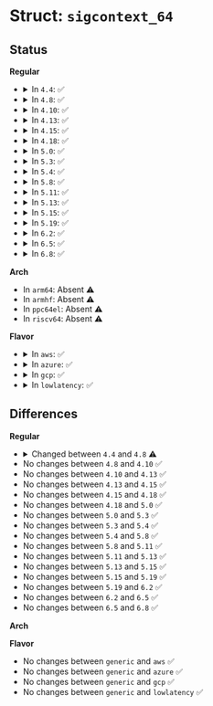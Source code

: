 # Struct: <code>sigcontext_64</code>

## Status
<b>Regular</b>
<ul>
<li>
<details>
<summary>In <code>4.4</code>: ✅</summary>

```c
struct sigcontext_64 {
    __u64 r8;
    __u64 r9;
    __u64 r10;
    __u64 r11;
    __u64 r12;
    __u64 r13;
    __u64 r14;
    __u64 r15;
    __u64 di;
    __u64 si;
    __u64 bp;
    __u64 bx;
    __u64 dx;
    __u64 ax;
    __u64 cx;
    __u64 sp;
    __u64 ip;
    __u64 flags;
    __u16 cs;
    __u16 gs;
    __u16 fs;
    __u16 __pad0;
    __u64 err;
    __u64 trapno;
    __u64 oldmask;
    __u64 cr2;
    __u64 fpstate;
    __u64 reserved1[8];
};
```
</details>
</li>
<li>
<details>
<summary>In <code>4.8</code>: ✅</summary>

```c
struct sigcontext_64 {
    __u64 r8;
    __u64 r9;
    __u64 r10;
    __u64 r11;
    __u64 r12;
    __u64 r13;
    __u64 r14;
    __u64 r15;
    __u64 di;
    __u64 si;
    __u64 bp;
    __u64 bx;
    __u64 dx;
    __u64 ax;
    __u64 cx;
    __u64 sp;
    __u64 ip;
    __u64 flags;
    __u16 cs;
    __u16 gs;
    __u16 fs;
    __u16 ss;
    __u64 err;
    __u64 trapno;
    __u64 oldmask;
    __u64 cr2;
    __u64 fpstate;
    __u64 reserved1[8];
};
```
</details>
</li>
<li>
<details>
<summary>In <code>4.10</code>: ✅</summary>

```c
struct sigcontext_64 {
    __u64 r8;
    __u64 r9;
    __u64 r10;
    __u64 r11;
    __u64 r12;
    __u64 r13;
    __u64 r14;
    __u64 r15;
    __u64 di;
    __u64 si;
    __u64 bp;
    __u64 bx;
    __u64 dx;
    __u64 ax;
    __u64 cx;
    __u64 sp;
    __u64 ip;
    __u64 flags;
    __u16 cs;
    __u16 gs;
    __u16 fs;
    __u16 ss;
    __u64 err;
    __u64 trapno;
    __u64 oldmask;
    __u64 cr2;
    __u64 fpstate;
    __u64 reserved1[8];
};
```
</details>
</li>
<li>
<details>
<summary>In <code>4.13</code>: ✅</summary>

```c
struct sigcontext_64 {
    __u64 r8;
    __u64 r9;
    __u64 r10;
    __u64 r11;
    __u64 r12;
    __u64 r13;
    __u64 r14;
    __u64 r15;
    __u64 di;
    __u64 si;
    __u64 bp;
    __u64 bx;
    __u64 dx;
    __u64 ax;
    __u64 cx;
    __u64 sp;
    __u64 ip;
    __u64 flags;
    __u16 cs;
    __u16 gs;
    __u16 fs;
    __u16 ss;
    __u64 err;
    __u64 trapno;
    __u64 oldmask;
    __u64 cr2;
    __u64 fpstate;
    __u64 reserved1[8];
};
```
</details>
</li>
<li>
<details>
<summary>In <code>4.15</code>: ✅</summary>

```c
struct sigcontext_64 {
    __u64 r8;
    __u64 r9;
    __u64 r10;
    __u64 r11;
    __u64 r12;
    __u64 r13;
    __u64 r14;
    __u64 r15;
    __u64 di;
    __u64 si;
    __u64 bp;
    __u64 bx;
    __u64 dx;
    __u64 ax;
    __u64 cx;
    __u64 sp;
    __u64 ip;
    __u64 flags;
    __u16 cs;
    __u16 gs;
    __u16 fs;
    __u16 ss;
    __u64 err;
    __u64 trapno;
    __u64 oldmask;
    __u64 cr2;
    __u64 fpstate;
    __u64 reserved1[8];
};
```
</details>
</li>
<li>
<details>
<summary>In <code>4.18</code>: ✅</summary>

```c
struct sigcontext_64 {
    __u64 r8;
    __u64 r9;
    __u64 r10;
    __u64 r11;
    __u64 r12;
    __u64 r13;
    __u64 r14;
    __u64 r15;
    __u64 di;
    __u64 si;
    __u64 bp;
    __u64 bx;
    __u64 dx;
    __u64 ax;
    __u64 cx;
    __u64 sp;
    __u64 ip;
    __u64 flags;
    __u16 cs;
    __u16 gs;
    __u16 fs;
    __u16 ss;
    __u64 err;
    __u64 trapno;
    __u64 oldmask;
    __u64 cr2;
    __u64 fpstate;
    __u64 reserved1[8];
};
```
</details>
</li>
<li>
<details>
<summary>In <code>5.0</code>: ✅</summary>

```c
struct sigcontext_64 {
    __u64 r8;
    __u64 r9;
    __u64 r10;
    __u64 r11;
    __u64 r12;
    __u64 r13;
    __u64 r14;
    __u64 r15;
    __u64 di;
    __u64 si;
    __u64 bp;
    __u64 bx;
    __u64 dx;
    __u64 ax;
    __u64 cx;
    __u64 sp;
    __u64 ip;
    __u64 flags;
    __u16 cs;
    __u16 gs;
    __u16 fs;
    __u16 ss;
    __u64 err;
    __u64 trapno;
    __u64 oldmask;
    __u64 cr2;
    __u64 fpstate;
    __u64 reserved1[8];
};
```
</details>
</li>
<li>
<details>
<summary>In <code>5.3</code>: ✅</summary>

```c
struct sigcontext_64 {
    __u64 r8;
    __u64 r9;
    __u64 r10;
    __u64 r11;
    __u64 r12;
    __u64 r13;
    __u64 r14;
    __u64 r15;
    __u64 di;
    __u64 si;
    __u64 bp;
    __u64 bx;
    __u64 dx;
    __u64 ax;
    __u64 cx;
    __u64 sp;
    __u64 ip;
    __u64 flags;
    __u16 cs;
    __u16 gs;
    __u16 fs;
    __u16 ss;
    __u64 err;
    __u64 trapno;
    __u64 oldmask;
    __u64 cr2;
    __u64 fpstate;
    __u64 reserved1[8];
};
```
</details>
</li>
<li>
<details>
<summary>In <code>5.4</code>: ✅</summary>

```c
struct sigcontext_64 {
    __u64 r8;
    __u64 r9;
    __u64 r10;
    __u64 r11;
    __u64 r12;
    __u64 r13;
    __u64 r14;
    __u64 r15;
    __u64 di;
    __u64 si;
    __u64 bp;
    __u64 bx;
    __u64 dx;
    __u64 ax;
    __u64 cx;
    __u64 sp;
    __u64 ip;
    __u64 flags;
    __u16 cs;
    __u16 gs;
    __u16 fs;
    __u16 ss;
    __u64 err;
    __u64 trapno;
    __u64 oldmask;
    __u64 cr2;
    __u64 fpstate;
    __u64 reserved1[8];
};
```
</details>
</li>
<li>
<details>
<summary>In <code>5.8</code>: ✅</summary>

```c
struct sigcontext_64 {
    __u64 r8;
    __u64 r9;
    __u64 r10;
    __u64 r11;
    __u64 r12;
    __u64 r13;
    __u64 r14;
    __u64 r15;
    __u64 di;
    __u64 si;
    __u64 bp;
    __u64 bx;
    __u64 dx;
    __u64 ax;
    __u64 cx;
    __u64 sp;
    __u64 ip;
    __u64 flags;
    __u16 cs;
    __u16 gs;
    __u16 fs;
    __u16 ss;
    __u64 err;
    __u64 trapno;
    __u64 oldmask;
    __u64 cr2;
    __u64 fpstate;
    __u64 reserved1[8];
};
```
</details>
</li>
<li>
<details>
<summary>In <code>5.11</code>: ✅</summary>

```c
struct sigcontext_64 {
    __u64 r8;
    __u64 r9;
    __u64 r10;
    __u64 r11;
    __u64 r12;
    __u64 r13;
    __u64 r14;
    __u64 r15;
    __u64 di;
    __u64 si;
    __u64 bp;
    __u64 bx;
    __u64 dx;
    __u64 ax;
    __u64 cx;
    __u64 sp;
    __u64 ip;
    __u64 flags;
    __u16 cs;
    __u16 gs;
    __u16 fs;
    __u16 ss;
    __u64 err;
    __u64 trapno;
    __u64 oldmask;
    __u64 cr2;
    __u64 fpstate;
    __u64 reserved1[8];
};
```
</details>
</li>
<li>
<details>
<summary>In <code>5.13</code>: ✅</summary>

```c
struct sigcontext_64 {
    __u64 r8;
    __u64 r9;
    __u64 r10;
    __u64 r11;
    __u64 r12;
    __u64 r13;
    __u64 r14;
    __u64 r15;
    __u64 di;
    __u64 si;
    __u64 bp;
    __u64 bx;
    __u64 dx;
    __u64 ax;
    __u64 cx;
    __u64 sp;
    __u64 ip;
    __u64 flags;
    __u16 cs;
    __u16 gs;
    __u16 fs;
    __u16 ss;
    __u64 err;
    __u64 trapno;
    __u64 oldmask;
    __u64 cr2;
    __u64 fpstate;
    __u64 reserved1[8];
};
```
</details>
</li>
<li>
<details>
<summary>In <code>5.15</code>: ✅</summary>

```c
struct sigcontext_64 {
    __u64 r8;
    __u64 r9;
    __u64 r10;
    __u64 r11;
    __u64 r12;
    __u64 r13;
    __u64 r14;
    __u64 r15;
    __u64 di;
    __u64 si;
    __u64 bp;
    __u64 bx;
    __u64 dx;
    __u64 ax;
    __u64 cx;
    __u64 sp;
    __u64 ip;
    __u64 flags;
    __u16 cs;
    __u16 gs;
    __u16 fs;
    __u16 ss;
    __u64 err;
    __u64 trapno;
    __u64 oldmask;
    __u64 cr2;
    __u64 fpstate;
    __u64 reserved1[8];
};
```
</details>
</li>
<li>
<details>
<summary>In <code>5.19</code>: ✅</summary>

```c
struct sigcontext_64 {
    __u64 r8;
    __u64 r9;
    __u64 r10;
    __u64 r11;
    __u64 r12;
    __u64 r13;
    __u64 r14;
    __u64 r15;
    __u64 di;
    __u64 si;
    __u64 bp;
    __u64 bx;
    __u64 dx;
    __u64 ax;
    __u64 cx;
    __u64 sp;
    __u64 ip;
    __u64 flags;
    __u16 cs;
    __u16 gs;
    __u16 fs;
    __u16 ss;
    __u64 err;
    __u64 trapno;
    __u64 oldmask;
    __u64 cr2;
    __u64 fpstate;
    __u64 reserved1[8];
};
```
</details>
</li>
<li>
<details>
<summary>In <code>6.2</code>: ✅</summary>

```c
struct sigcontext_64 {
    __u64 r8;
    __u64 r9;
    __u64 r10;
    __u64 r11;
    __u64 r12;
    __u64 r13;
    __u64 r14;
    __u64 r15;
    __u64 di;
    __u64 si;
    __u64 bp;
    __u64 bx;
    __u64 dx;
    __u64 ax;
    __u64 cx;
    __u64 sp;
    __u64 ip;
    __u64 flags;
    __u16 cs;
    __u16 gs;
    __u16 fs;
    __u16 ss;
    __u64 err;
    __u64 trapno;
    __u64 oldmask;
    __u64 cr2;
    __u64 fpstate;
    __u64 reserved1[8];
};
```
</details>
</li>
<li>
<details>
<summary>In <code>6.5</code>: ✅</summary>

```c
struct sigcontext_64 {
    __u64 r8;
    __u64 r9;
    __u64 r10;
    __u64 r11;
    __u64 r12;
    __u64 r13;
    __u64 r14;
    __u64 r15;
    __u64 di;
    __u64 si;
    __u64 bp;
    __u64 bx;
    __u64 dx;
    __u64 ax;
    __u64 cx;
    __u64 sp;
    __u64 ip;
    __u64 flags;
    __u16 cs;
    __u16 gs;
    __u16 fs;
    __u16 ss;
    __u64 err;
    __u64 trapno;
    __u64 oldmask;
    __u64 cr2;
    __u64 fpstate;
    __u64 reserved1[8];
};
```
</details>
</li>
<li>
<details>
<summary>In <code>6.8</code>: ✅</summary>

```c
struct sigcontext_64 {
    __u64 r8;
    __u64 r9;
    __u64 r10;
    __u64 r11;
    __u64 r12;
    __u64 r13;
    __u64 r14;
    __u64 r15;
    __u64 di;
    __u64 si;
    __u64 bp;
    __u64 bx;
    __u64 dx;
    __u64 ax;
    __u64 cx;
    __u64 sp;
    __u64 ip;
    __u64 flags;
    __u16 cs;
    __u16 gs;
    __u16 fs;
    __u16 ss;
    __u64 err;
    __u64 trapno;
    __u64 oldmask;
    __u64 cr2;
    __u64 fpstate;
    __u64 reserved1[8];
};
```
</details>
</li>
</ul>
<b>Arch</b>
<ul>
<li>
In <code>arm64</code>: Absent ⚠️
</li>
<li>
In <code>armhf</code>: Absent ⚠️
</li>
<li>
In <code>ppc64el</code>: Absent ⚠️
</li>
<li>
In <code>riscv64</code>: Absent ⚠️
</li>
</ul>
<b>Flavor</b>
<ul>
<li>
<details>
<summary>In <code>aws</code>: ✅</summary>

```c
struct sigcontext_64 {
    __u64 r8;
    __u64 r9;
    __u64 r10;
    __u64 r11;
    __u64 r12;
    __u64 r13;
    __u64 r14;
    __u64 r15;
    __u64 di;
    __u64 si;
    __u64 bp;
    __u64 bx;
    __u64 dx;
    __u64 ax;
    __u64 cx;
    __u64 sp;
    __u64 ip;
    __u64 flags;
    __u16 cs;
    __u16 gs;
    __u16 fs;
    __u16 ss;
    __u64 err;
    __u64 trapno;
    __u64 oldmask;
    __u64 cr2;
    __u64 fpstate;
    __u64 reserved1[8];
};
```
</details>
</li>
<li>
<details>
<summary>In <code>azure</code>: ✅</summary>

```c
struct sigcontext_64 {
    __u64 r8;
    __u64 r9;
    __u64 r10;
    __u64 r11;
    __u64 r12;
    __u64 r13;
    __u64 r14;
    __u64 r15;
    __u64 di;
    __u64 si;
    __u64 bp;
    __u64 bx;
    __u64 dx;
    __u64 ax;
    __u64 cx;
    __u64 sp;
    __u64 ip;
    __u64 flags;
    __u16 cs;
    __u16 gs;
    __u16 fs;
    __u16 ss;
    __u64 err;
    __u64 trapno;
    __u64 oldmask;
    __u64 cr2;
    __u64 fpstate;
    __u64 reserved1[8];
};
```
</details>
</li>
<li>
<details>
<summary>In <code>gcp</code>: ✅</summary>

```c
struct sigcontext_64 {
    __u64 r8;
    __u64 r9;
    __u64 r10;
    __u64 r11;
    __u64 r12;
    __u64 r13;
    __u64 r14;
    __u64 r15;
    __u64 di;
    __u64 si;
    __u64 bp;
    __u64 bx;
    __u64 dx;
    __u64 ax;
    __u64 cx;
    __u64 sp;
    __u64 ip;
    __u64 flags;
    __u16 cs;
    __u16 gs;
    __u16 fs;
    __u16 ss;
    __u64 err;
    __u64 trapno;
    __u64 oldmask;
    __u64 cr2;
    __u64 fpstate;
    __u64 reserved1[8];
};
```
</details>
</li>
<li>
<details>
<summary>In <code>lowlatency</code>: ✅</summary>

```c
struct sigcontext_64 {
    __u64 r8;
    __u64 r9;
    __u64 r10;
    __u64 r11;
    __u64 r12;
    __u64 r13;
    __u64 r14;
    __u64 r15;
    __u64 di;
    __u64 si;
    __u64 bp;
    __u64 bx;
    __u64 dx;
    __u64 ax;
    __u64 cx;
    __u64 sp;
    __u64 ip;
    __u64 flags;
    __u16 cs;
    __u16 gs;
    __u16 fs;
    __u16 ss;
    __u64 err;
    __u64 trapno;
    __u64 oldmask;
    __u64 cr2;
    __u64 fpstate;
    __u64 reserved1[8];
};
```
</details>
</li>
</ul>

## Differences
<b>Regular</b>
<ul>
<li>
<details>
<summary>Changed between <code>4.4</code> and <code>4.8</code> ⚠️</summary>
<ul>
<li>
<b>Field added. </b>
<code>__u16 ss</code>
</li>
<li>
<b>Field removed. </b>
<code>__u16 __pad0</code>
</li>
</ul>
</details>
</li>
<li>
No changes between <code>4.8</code> and <code>4.10</code> ✅
</li>
<li>
No changes between <code>4.10</code> and <code>4.13</code> ✅
</li>
<li>
No changes between <code>4.13</code> and <code>4.15</code> ✅
</li>
<li>
No changes between <code>4.15</code> and <code>4.18</code> ✅
</li>
<li>
No changes between <code>4.18</code> and <code>5.0</code> ✅
</li>
<li>
No changes between <code>5.0</code> and <code>5.3</code> ✅
</li>
<li>
No changes between <code>5.3</code> and <code>5.4</code> ✅
</li>
<li>
No changes between <code>5.4</code> and <code>5.8</code> ✅
</li>
<li>
No changes between <code>5.8</code> and <code>5.11</code> ✅
</li>
<li>
No changes between <code>5.11</code> and <code>5.13</code> ✅
</li>
<li>
No changes between <code>5.13</code> and <code>5.15</code> ✅
</li>
<li>
No changes between <code>5.15</code> and <code>5.19</code> ✅
</li>
<li>
No changes between <code>5.19</code> and <code>6.2</code> ✅
</li>
<li>
No changes between <code>6.2</code> and <code>6.5</code> ✅
</li>
<li>
No changes between <code>6.5</code> and <code>6.8</code> ✅
</li>
</ul>
<b>Arch</b>
<ul>
</ul>
<b>Flavor</b>
<ul>
<li>
No changes between <code>generic</code> and <code>aws</code> ✅
</li>
<li>
No changes between <code>generic</code> and <code>azure</code> ✅
</li>
<li>
No changes between <code>generic</code> and <code>gcp</code> ✅
</li>
<li>
No changes between <code>generic</code> and <code>lowlatency</code> ✅
</li>
</ul>
